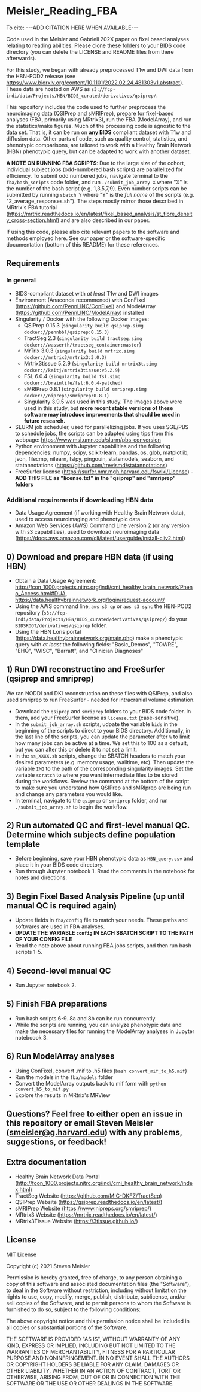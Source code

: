 # Meisler_Reading_FBA

To cite:
---ADD CITATION HERE WHEN AVAILABLE---

Code used in the Meisler and Gabrieli 202X paper on fixel based analyses relating to reading abilities. Please clone these folders to your BIDS code directory (you can delete the LICENSE and README files from there afterwards).

For this study, we began with already preprocessed T1w and DWI data from the HBN-POD2 release (see https://www.biorxiv.org/content/10.1101/2022.02.24.481303v1.abstract). These data are hosted on AWS as `s3://fcp-indi/data/Projects/HBN/BIDS_curated/derivatives/qsiprep/`.

This repository includes the code used to further preprocess the neuroimaging data (QSIPrep and sMRIPrep), prepare for fixel-based analyses (FBA, primarily using MRtrix3), run the FBA (ModelArray), and run the statistics/make figures. Much of the processing code is agnostic to the data set. That is, it can be run on **any BIDS** compliant dataset with T1w and diffusion data. Other parts of code, such as quality control, statistics, and phenotypic comparisons, are tailored to work with a Healthy Brain Network (HBN) phenotypic query, but can be adapted to work with another dataset.

**A NOTE ON RUNNING FBA SCRIPTS**: Due to the large size of the cohort, individual subject jobs (odd-numbered bash scripts) are parallelized for efficiency. To submit odd numbered jobs, navigate terminal to the `fba/bash_scripts` code folder, and run `./submit_job_array X` where "X" is the number of the bash script (e.g. 1,3,5,7,9). Even number scripts can be submitted by running `sbatch Y` where "Y" is the _full name_ of the scripts (e.g. "2_average_responses.sh"). The steps mostly mirror those described in MRtrix's FBA tutorial (https://mrtrix.readthedocs.io/en/latest/fixel_based_analysis/st_fibre_density_cross-section.html) and are also described in our paper.

If using this code, please also cite relevant papers to the software and methods employed here. See our paper or the software-specific documentation (bottom of this README) for these references.

## Requirements
### In general
- BIDS-compliant dataset with _at least_ T1w and DWI images
- Environment (Anaconda recommened) with ConFixel (https://github.com/PennLINC/ConFixel) and ModelArray (https://github.com/PennLINC/ModelArray) installed
- Singularity / Docker with the following Docker images:
  - QSIPrep 0.15.3 (`singularity build qsiprep.simg docker://pennbbl/qsiprep:0.15.3`)
  - TractSeg 2.3 (`singularity build tractseg.simg docker://wasserth/tractseg_container:master`)
  - MrTrix 3.0.3 (`singularity build mrtrix.simg docker://mrtrix3/mrtrix3:3.0.3`)
  - Mrtrix3tissue 5.2.9 (`singularity build mrtrix3t.simg docker://kaitj/mrtrix3tissue:v5.2.9`)
  - FSL 6.0.4 (`singularity build fsl.simg docker://brainlife/fsl:6.0.4-patched`)
  - sMRIPrep 0.8.1 (`singularity build smriprep.simg docker://nipreps/smriprep:0.8.1`)
  - Singularity 3.9.5 was used in this study. The images above were used in this study, but **more recent stable versions of these software may introduce improvements that should be used in future research.**
- SLURM job scheduler, used for parallelizing jobs. If you uses SGE/PBS to schedule jobs, the scripts can be adapted using tips from this webpage: https://www.msi.umn.edu/slurm/pbs-conversion
- Python environment with Jupyter capabilities and the following dependencies: numpy, scipy, scikit-learn, pandas, os, glob, matplotlib, json, filecmp, nilearn, fslpy, pingouin, statsmodels, seaborn, and statannotations (https://github.com/trevismd/statannotations)
- FreeSurfer license (https://surfer.nmr.mgh.harvard.edu/fswiki/License) - **ADD THIS FILE as "license.txt" in the "qsiprep" and "smriprep" folders**
### Additional requirements if downloading HBN data
- Data Usage Agreement (if working with Healthy Brain Network data), used to access neuroimaging and phenotypic data
- Amazon Web Services (AWS) Command Line version 2 (or any version with s3 capabilities), used to download neuroimaging data (https://docs.aws.amazon.com/cli/latest/userguide/install-cliv2.html)

## 0) Download and prepare HBN data (if using HBN)
- Obtain a Data Usage Agreement: http://fcon_1000.projects.nitrc.org/indi/cmi_healthy_brain_network/Pheno_Access.html#DUA, https://data.healthybrainnetwork.org/login/request-account/
- Using the AWS command line, `aws s3 cp` or `aws s3 sync` the HBN-POD2 repository (`s3://fcp-indi/data/Projects/HBN/BIDS_curated/derivatives/qsiprep/`) do your `BIDSROOT/derivatives/qsiprep` folder.
- Using the HBN Loris portal (https://data.healthybrainnetwork.org/main.php) make a phenotypic query with _at least_ the following fields: "Basic_Demos", "TOWRE", "EHQ", "WISC", "Barratt", and "Clinician Diagnoses"

## 1) Run DWI reconstructino and FreeSurfer (qsiprep and smriprep)
We ran NODDI and DKI reconstruction on these files with QSIPrep, and also used smriprep to run FreeSurfer - needed for intracranial volume estimation.
- Download the `qsiprep` and `smriprep` folders to your BIDS code folder. In them, add your FreeSurfer license as `license.txt` (case-sensitive).
- In the `submit_job_array.sh` scripts, udpate the variable `bids` in the beginning of the scripts to direct to your BIDS directory. Additionally, in the last line of the scripts, you can update the parameter after `%` to limit how many jobs can be active at a time. We set this to 100 as a default, but you can alter this or delete it to not set a limit.
- In the `ss_XXXX.sh` scripts, change the SBATCH headers to match your desired parameters (e.g. memory usage, walltime, etc). Then update the variable `IMG` to the path of the corresponding singularity images. Set the variable `scratch` to where you want intermediate files to be stored during the workflows. Review the command at the bottom of the script to make sure you understand how QSIPrep and sMRIprep are being run and change any parameters you would like.
- In terminal, navigate to the `qsiprep` or `smriprep` folder, and run `./submit_job_array.sh` to begin the workflow.

## 2) Run automated QC and first-level manual QC. Determine which subjects define population template
- Before beginning, save your HBN phenotypic data as `HBN_query.csv` and place it in your BIDS code directory.
- Run through Jupyter notebook 1. Read the comments in the notebook for notes and directions.

## 3) Begin Fixel Based Analysis Pipeline (up until manual QC is required again)
- Update fields in `fba/config` file to match your needs. These paths and softwares are used in FBA analyses.
- **UPDATE THE VARIABLE `config` IN EACH SBATCH SCRIPT TO THE PATH OF YOUR CONFIG FILE**
- Read the note above about running FBA jobs scripts, and then run bash scripts 1-5.

## 4) Second-level manual QC
- Run Jupyter notebook 2.

## 5) Finish FBA preparations
- Run bash scripts 6-9. 8a and 8b can be run concurrently.
- While the scripts are running, you can analyze phenotypic data and make the necessary files for running the ModelArray analyses in Jupyter noteboook 3.

## 6) Run ModelArray analyses
- Using ConFixel, convert .mif to .h5 files (`bash convert_mif_to_h5.mif`)
- Run the models in the `fba/models` folder
- Convert the ModelArray outputs back to mif form with `python convert_h5_to_mif.py`
- Explore the results in MRtrix's MRView

## Questions? Feel free to either open an issue in this repository or email Steven Meisler (smeisler@g.harvard.edu) with any problems, suggestions, or feedback!

## Extra documentation
- Healthy Brain Network Data Portal (http://fcon_1000.projects.nitrc.org/indi/cmi_healthy_brain_network/index.html)
- TractSeg Website (https://github.com/MIC-DKFZ/TractSeg)
- QSIPrep Website (https://qsiprep.readthedocs.io/en/latest/)
- sMRIPrep Website (https://www.nipreps.org/smriprep/)
- MRtrix3 Website (https://mrtrix.readthedocs.io/en/latest/)
- MRtrix3Tissue Website (https://3tissue.github.io/)

## License

MIT License

Copyright (c) 2021 Steven Meisler

Permission is hereby granted, free of charge, to any person obtaining a copy
of this software and associated documentation files (the "Software"), to deal
in the Software without restriction, including without limitation the rights
to use, copy, modify, merge, publish, distribute, sublicense, and/or sell
copies of the Software, and to permit persons to whom the Software is
furnished to do so, subject to the following conditions:

The above copyright notice and this permission notice shall be included in all
copies or substantial portions of the Software.

THE SOFTWARE IS PROVIDED "AS IS", WITHOUT WARRANTY OF ANY KIND, EXPRESS OR
IMPLIED, INCLUDING BUT NOT LIMITED TO THE WARRANTIES OF MERCHANTABILITY,
FITNESS FOR A PARTICULAR PURPOSE AND NONINFRINGEMENT. IN NO EVENT SHALL THE
AUTHORS OR COPYRIGHT HOLDERS BE LIABLE FOR ANY CLAIM, DAMAGES OR OTHER
LIABILITY, WHETHER IN AN ACTION OF CONTRACT, TORT OR OTHERWISE, ARISING FROM,
OUT OF OR IN CONNECTION WITH THE SOFTWARE OR THE USE OR OTHER DEALINGS IN THE
SOFTWARE.

